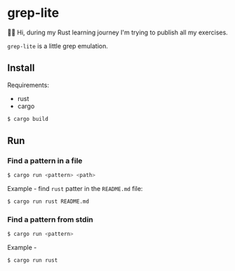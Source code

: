 # grep-lite

👋🏼 Hi, during my Rust learning journey I'm trying to publish all my exercises.

`grep-lite` is a little grep emulation.

## Install

Requirements:
- rust
- cargo

```bash
$ cargo build
```

## Run

### Find a pattern in a file
```bash
$ cargo run <pattern> <path>
```

Example - find `rust` patter in the `README.md` file:
```bash
$ cargo run rust README.md
```

### Find a pattern from stdin
```bash
$ cargo run <pattern>
```

Example -
```bash
$ cargo run rust 
```
